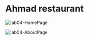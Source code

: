 # Ahmad restaurant


![lab04-HomePage](https://user-images.githubusercontent.com/56171116/167274937-8a02fd89-f695-46a3-9aab-dfa8b09023e2.png)

![lab04-AboutPage](https://user-images.githubusercontent.com/56171116/167274949-086cbe90-ca8b-411e-8a59-d39a2c6eb1ae.png)
